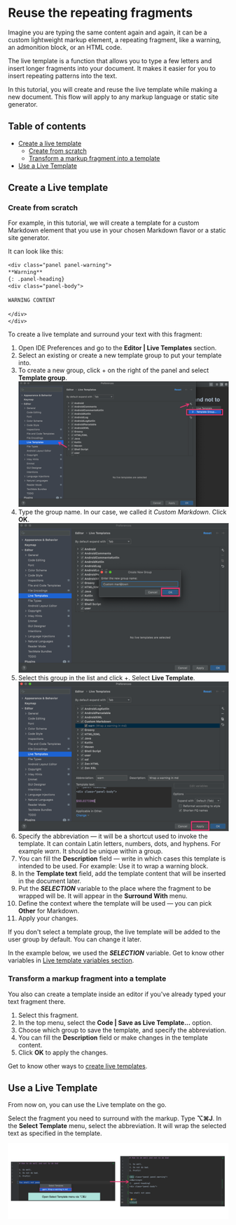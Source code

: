 # Reuse the repeating fragments

Imagine you are typing the same content again and again, it
can be a custom lightweight markup element, a repeating fragment, like
a warning, an admonition block, or an HTML code.

The live template is a function that allows you to type a few letters and insert longer fragments into your document. It makes it easier for you to insert
repeating patterns into the text.

In this tutorial, you will create and reuse the live template while making a
new document. This flow will apply to any markup language or static site generator.

## Table of contents

* [Create a live template](#create-a-live-template)
    * [Create from scratch](#create-from-scratch)
    * [Transform a markup fragment into a template](#transform-a-markup-fragment-into-a-template)
* [Use a Live Template](#use-a-live-template)

## Create a Live template

### Create from scratch

For example, in this tutorial, we will create a template for a custom Markdown element that you use in your chosen Markdown flavor or a static site generator.

It can look like this:
````
<div class="panel panel-warning">
**Warning**
{: .panel-heading}
<div class="panel-body">

WARNING CONTENT

</div>
</div>
````

To create a live template and surround your text with this fragment:
1. Open IDE Preferences and go to the **Editor | Live Templates** section.
2. Select an existing or create a new template group to put your template into.
3. To create a new group, click + on the right of the panel and select 
   **Template group**.
![creategroup](static/tut_step1.png)
4. Type the group name. In our case, we called it *Custom Markdown*. Click 
   **OK**.
![creategroup](static/tut_step2.png)
5. Select this group in the list and click +. Select **Live Template**.
![creategroup](static/tut_step3.png)
6. Specify the abbreviation — it will be a shortcut used to invoke the template. It can contain Latin letters,
   numbers, dots, and hyphens. For example *warn*. It should be unique 
   within a group.
7. You can fill the **Description** field — write in which cases this template is intended to be used. For example: Use it to wrap a warning block.
8. In the **Template text** field, add the template content that will be
   inserted in the document later.
9. Put the **$SELECTION$** variable to the place where the fragment to be 
   wrapped will be. It will appear in the **Surround With** menu.
10. Define the context where the template will be used — you can pick **Other**
    for Markdown.
11. Apply your changes.

If you don't select a template group, the live template will be added to the user group by default. You can change it later.

In the example below, we used the **$SELECTION$** variable. Get to know other 
variables in [Live template variables section](https://www.jetbrains.com/help/idea/template-variables.html).

### Transform a markup fragment into a template

You also can create a template inside an editor if you've already typed your
text fragment there.

1. Select this fragment.
2. In the top menu, select the **Code | Save as Live Template...** option.
3. Choose which group to save the template, and specify the abbreviation.
4. You can fill the **Description** field or make changes in the template content.
5. Click **OK** to apply the changes.

Get to know other ways to [create live templates](https://www.jetbrains.com/help/idea/creating-and-editing-live-templates.html).

## Use a Live Template

From now on, you can use the Live template on the go.

Select the fragment you need to surround with the markup. Type **⌥⌘J**. In 
the **Select Template** menu, select the abbreviation. It will wrap the 
selected 
text as specified in the template.

![creategroup](static/tut_step4.png)
